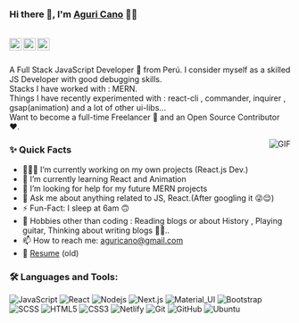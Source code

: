 ### Hi there 👋, I'm [Aguri Cano](https://github.com/AguriCano) 👨‍💻

<br/>

<a href="https://www.linkedin.com/in/aguri-cano-pashco-b3ba68142/">
  <img align="left" alt="Aguri's Linkedin" width="22px" src="https://cdn.jsdelivr.net/npm/simple-icons@v3/icons/linkedin.svg" />
</a>

<a href="@Aguri_Cano">
  <img align="left" alt="Aguri's Telegram" width="22px" src="https://cdn.jsdelivr.net/npm/simple-icons@v3/icons/telegram.svg" />
</a>

<a href="mailto:aguricano@gmail.com">
  <img align="left" alt="Aguri's Email" width="22px" src="https://cdn.jsdelivr.net/npm/simple-icons@v3/icons/gmail.svg" />
</a>


<br />
<br/>

<p>
A Full Stack JavaScript Developer 🚀 from Perú. I consider myself as a skilled JS Developer with good debugging skills.
<br/>
Stacks I have worked with : MERN.
<br/>  
Things I have recently experimented with : react-cli , commander, inquirer , gsap(animation) and a lot of other ui-libs...
<br/>
Want to become a full-time Freelancer 💸 and an Open Source Contributor ❤️.
</p>

  <img align="right" alt="GIF" src="https://media.giphy.com/media/MC6eSuC3yypCU/giphy.gif" />
  
### ✨ Quick Facts

- 👨🏽‍💻 I’m currently working on my own projects (React.js Dev.)
- 🌱 I’m currently learning React and Animation
- 🤔 I’m looking for help for my future MERN projects
- 💬 Ask me about anything related to JS, React.(After googling it 😜😌)
- ⚡️ Fun-Fact: I sleep at 6am 🙃
- 🎿 Hobbies other than coding : Reading blogs or about History , Playing guitar, Thinking about writing blogs 🤔🤖..
- 📫 How to reach me: aguricano@gmail.com
- 📝 [Resume](https://www.canva.com/design/DAD8JlnPFhw/3v-OrtVl-UETeMGVfscAgQ/view?) (old)

### 🛠️ Languages and Tools:

![JavaScript](https://img.shields.io/badge/-JavaScript-black?style=flat-square&logo=javascript)
![React](https://img.shields.io/badge/-React-black?style=flat-square&logo=react)
![Nodejs](https://img.shields.io/badge/-Nodejs-black?style=flat-square&logo=Node.js)
![Next.js](https://img.shields.io/badge/-Next-black?style=flat-square&logo=Next.js)
![Material_UI](https://img.shields.io/badge/-Material_UI-black?style=flat-square&logo=material-ui)
![Bootstrap](https://img.shields.io/badge/-Bootstrap-black?style=flat-square&logo=bootstrap)
![SCSS](https://img.shields.io/badge/-SCSS-black?style=flat-square&logo=SASS)
![HTML5](https://img.shields.io/badge/-HTML5-black?style=flat-square&logo=html5&logoColor=white)
![CSS3](https://img.shields.io/badge/-CSS3-black?style=flat-square&logo=css3)
![Netlify](https://img.shields.io/badge/-Netlify-black?style=flat-square&logo=netlify)
![Git](https://img.shields.io/badge/-Git-black?style=flat-square&logo=git)
![GitHub](https://img.shields.io/badge/-GitHub-black?style=flat-square&logo=github)
![Ubuntu](https://img.shields.io/badge/-Ubuntu-black?style=flat-square&logo=ubuntu)

